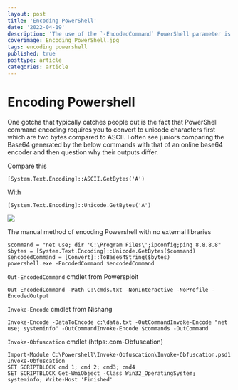 ```yaml
---
layout: post
title: 'Encoding PowerShell'
date: '2022-04-19'
description: 'The use of the `-EncodedCommand` PowerShell parameter is typically used by Administrators to run complex scripts without having to worry about escaping characters. However, it is commonly used by adversaries to hide their code.  While it also offers obfuscation, remember base64 encoding can be decoded, so this is only real protection against shoulder surfers or people not in possession of decoding software.'
coverimage: Encoding_PowerShell.jpg
tags: encoding powershell
published: true
posttype: article
categories: article
---
```

# Encoding Powershell

One gotcha that typically catches people out is the fact that PowerShell command encoding requires you to convert to unicode characters first which are two bytes compared to ASCII.  I often see juniors comparing the Base64 generated by the below commands with that of an online base64 encoder and then question why their outputs differ.

Compare this

```
[System.Text.Encoding]::ASCII.GetBytes('A')
```

With

```
[System.Text.Encoding]::Unicode.GetBytes('A')
```

<img src="/static/9630b526-59e1-49e0-924f-97e72587a24b.png">

The manual method of encoding Powershell with no external libraries

```
$command = "net use; dir 'C:\Program Files\';ipconfig;ping 8.8.8.8"
$bytes = [System.Text.Encoding]::Unicode.GetBytes($command)
$encodedCommand = [Convert]::ToBase64String($bytes)
powershell.exe -EncodedCommand $encodedCommand
```

`Out-EncodedCommand` cmdlet from Powersploit

```
Out-EncodedCommand -Path C:\cmds.txt -NonInteractive -NoProfile -EncodedOutput
```

`Invoke-Encode` cmdlet from Nishang

```
Invoke-Encode -DataToEncode c:\data.txt -OutCommandInvoke-Encode "net use; systeminfo" -OutCommandInvoke-Encode $commands -OutCommand
```

`Invoke-Obfuscation` cmdlet (https:.com-Obfuscation)

```
Import-Module C:\Powershell\Invoke-Obfuscation\Invoke-Obfuscation.psd1
Invoke-Obfuscation
SET SCRIPTBLOCK cmd 1; cmd 2; cmd3; cmd4
SET SCRIPTBLOCK Get-WmiObject -Class Win32_OperatingSystem; systeminfo; Write-Host 'Finished'
```
